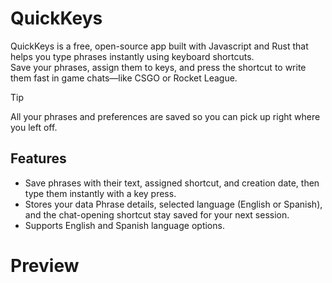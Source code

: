 # QuickKeys

QuickKeys is a free, open-source app built with Javascript and Rust that helps you type phrases instantly using keyboard shortcuts.\
Save your phrases, assign them to keys, and press the shortcut to write them fast in game chats—like CSGO or Rocket League.

> [!TIP]  
> All your phrases and preferences are saved so you can pick up right where you left off.

## Features
- Save phrases with their text, assigned shortcut, and creation date, then type them instantly with a key press.
- Stores your data Phrase details, selected language (English or Spanish), and the chat-opening shortcut stay saved for your next session.
- Supports English and Spanish language options.

# Preview